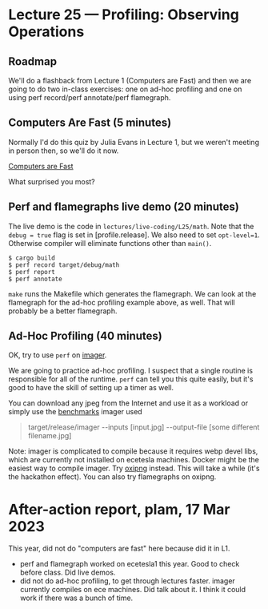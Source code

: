 # Lecture 25 — Profiling: Observing Operations

## Roadmap

We'll do a flashback from Lecture 1 (Computers are Fast) and then we are going
to do two in-class exercises: one on ad-hoc profiling and one on using perf
record/perf annotate/perf flamegraph.

## Computers Are Fast (5 minutes)

Normally I'd do this quiz by Julia Evans in Lecture 1, but we weren't meeting in
person then, so we'll do it now.

[Computers are Fast](https://computers-are-fast.github.io/)

What surprised you most?

## Perf and flamegraphs live demo (20 minutes)

The live demo is the code in `lectures/live-coding/L25/math`. Note that the
`debug = true` flag is set in [profile.release]. We also need to set
`opt-level=1`. Otherwise compiler will eliminate functions other than `main()`.

```
$ cargo build
$ perf record target/debug/math
$ perf report
$ perf annotate
```

`make` runs the Makefile which generates the flamegraph. We can look at the
flamegraph for the ad-hoc profiling example above, as well. That will probably
be a better flamegraph.

## Ad-Hoc Profiling (40 minutes)

OK, try to use `perf` on [imager](https://github.com/imager-io/imager).

We are going to practice ad-hoc profiling. I suspect that a single routine is
responsible for all of the runtime. `perf` can tell you this quite easily, but
it's good to have the skill of setting up a timer as well.

You can download any jpeg from the Internet and use it as a workload or simply
use the [benchmarks](https://github.com/colbyn/imager-bench-2019-11-2) imager
used

> target/release/imager --inputs [input.jpg] --output-file [some different
> filename.jpg]

Note: imager is complicated to compile because it requires webp devel libs,
which are currently not installed on ecetesla machines. Docker might be the
easiest way to compile imager. Try
[oxipng](https://github.com/shssoichiro/oxipng) instead. This will take a while
(it's the hackathon effect). You can also try flamegraphs on oxipng.

# After-action report, plam, 17 Mar 2023

This year, did not do "computers are fast" here because did it in
L1.

* perf and flamegraph worked on ecetesla1 this year. Good to check before class. Did live demos.
* did not do ad-hoc profiling, to get through lectures faster. imager currently compiles on ece machines. Did talk about it. I think it could work if there was a bunch of time.